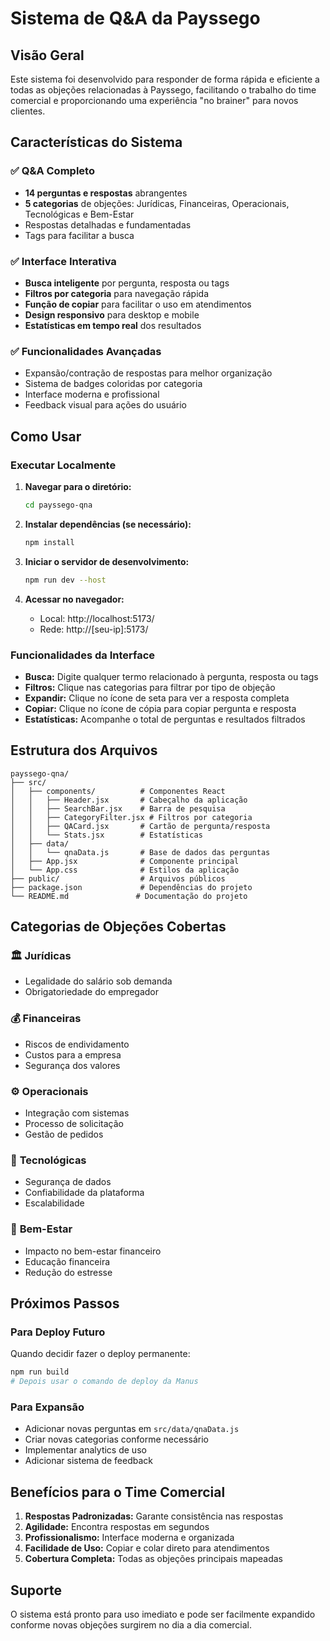 # Sistema de Q&A da Payssego

## Visão Geral

Este sistema foi desenvolvido para responder de forma rápida e eficiente a todas as objeções relacionadas à Payssego, facilitando o trabalho do time comercial e proporcionando uma experiência "no brainer" para novos clientes.

## Características do Sistema

### ✅ **Q&A Completo**
- **14 perguntas e respostas** abrangentes
- **5 categorias** de objeções: Jurídicas, Financeiras, Operacionais, Tecnológicas e Bem-Estar
- Respostas detalhadas e fundamentadas
- Tags para facilitar a busca

### ✅ **Interface Interativa**
- **Busca inteligente** por pergunta, resposta ou tags
- **Filtros por categoria** para navegação rápida
- **Função de copiar** para facilitar o uso em atendimentos
- **Design responsivo** para desktop e mobile
- **Estatísticas em tempo real** dos resultados

### ✅ **Funcionalidades Avançadas**
- Expansão/contração de respostas para melhor organização
- Sistema de badges coloridas por categoria
- Interface moderna e profissional
- Feedback visual para ações do usuário

## Como Usar

### Executar Localmente

1. **Navegar para o diretório:**
   ```bash
   cd payssego-qna
   ```

2. **Instalar dependências (se necessário):**
   ```bash
   npm install
   ```

3. **Iniciar o servidor de desenvolvimento:**
   ```bash
   npm run dev --host
   ```

4. **Acessar no navegador:**
   - Local: http://localhost:5173/
   - Rede: http://[seu-ip]:5173/

### Funcionalidades da Interface

- **Busca:** Digite qualquer termo relacionado à pergunta, resposta ou tags
- **Filtros:** Clique nas categorias para filtrar por tipo de objeção
- **Expandir:** Clique no ícone de seta para ver a resposta completa
- **Copiar:** Clique no ícone de cópia para copiar pergunta e resposta
- **Estatísticas:** Acompanhe o total de perguntas e resultados filtrados

## Estrutura dos Arquivos

```
payssego-qna/
├── src/
│   ├── components/          # Componentes React
│   │   ├── Header.jsx       # Cabeçalho da aplicação
│   │   ├── SearchBar.jsx    # Barra de pesquisa
│   │   ├── CategoryFilter.jsx # Filtros por categoria
│   │   ├── QACard.jsx       # Cartão de pergunta/resposta
│   │   └── Stats.jsx        # Estatísticas
│   ├── data/
│   │   └── qnaData.js       # Base de dados das perguntas
│   ├── App.jsx              # Componente principal
│   └── App.css              # Estilos da aplicação
├── public/                  # Arquivos públicos
├── package.json             # Dependências do projeto
└── README.md               # Documentação do projeto
```

## Categorias de Objeções Cobertas

### 🏛️ **Jurídicas**
- Legalidade do salário sob demanda
- Obrigatoriedade do empregador

### 💰 **Financeiras**
- Riscos de endividamento
- Custos para a empresa
- Segurança dos valores

### ⚙️ **Operacionais**
- Integração com sistemas
- Processo de solicitação
- Gestão de pedidos

### 🔧 **Tecnológicas**
- Segurança de dados
- Confiabilidade da plataforma
- Escalabilidade

### 💚 **Bem-Estar**
- Impacto no bem-estar financeiro
- Educação financeira
- Redução do estresse

## Próximos Passos

### Para Deploy Futuro
Quando decidir fazer o deploy permanente:
```bash
npm run build
# Depois usar o comando de deploy da Manus
```

### Para Expansão
- Adicionar novas perguntas em `src/data/qnaData.js`
- Criar novas categorias conforme necessário
- Implementar analytics de uso
- Adicionar sistema de feedback

## Benefícios para o Time Comercial

1. **Respostas Padronizadas:** Garante consistência nas respostas
2. **Agilidade:** Encontra respostas em segundos
3. **Profissionalismo:** Interface moderna e organizada
4. **Facilidade de Uso:** Copiar e colar direto para atendimentos
5. **Cobertura Completa:** Todas as objeções principais mapeadas

## Suporte

O sistema está pronto para uso imediato e pode ser facilmente expandido conforme novas objeções surgirem no dia a dia comercial.

